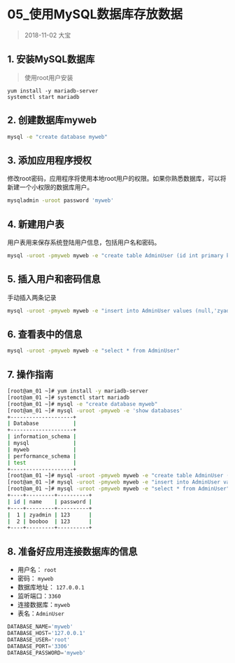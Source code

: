 # 05_使用MySQL数据库存放数据

> 2018-11-02 大宝



## 1. 安装MySQL数据库

> 使用root用户安装

```shell
yum install -y mariadb-server
systemctl start mariadb
```

## 2. 创建数据库myweb

```bash
mysql -e "create database myweb"
```

## 3. 添加应用程序授权

修改root密码，应用程序将使用本地root用户的权限。如果你熟悉数据库，可以将新建一个小权限的数据库用户。

```bash
mysqladmin -uroot password 'myweb'
```

## 4. 新建用户表

用户表用来保存系统登陆用户信息，包括用户名和密码。

```bash
mysql -uroot -pmyweb myweb -e "create table AdminUser (id int primary key auto_increment, name varchar(255) not null ,password varchar(255) not null)"
```

## 5. 插入用户和密码信息

手动插入两条记录

```bash
mysql -uroot -pmyweb myweb -e "insert into AdminUser values (null,'zyadmin','123'),(null,'booboo','123')"
```

## 6. 查看表中的信息

```bash
mysql -uroot -pmyweb myweb -e "select * from AdminUser"
```

## 7. 操作指南

```bash
[root@am_01 ~]# yum install -y mariadb-server
[root@am_01 ~]# systemctl start mariadb
[root@am_01 ~]# mysql -e "create database myweb"
[root@am_01 ~]# mysql -uroot -pmyweb -e 'show databases'
+--------------------+
| Database           |
+--------------------+
| information_schema |
| mysql              |
| myweb              |
| performance_schema |
| test               |
+--------------------+
[root@am_01 ~]# mysql -uroot -pmyweb myweb -e "create table AdminUser (id int primary key auto_increment, name varchar(255) not null ,password varchar(255) not null)"
[root@am_01 ~]# mysql -uroot -pmyweb myweb -e "insert into AdminUser values (null,'zyadmin','123'),(null,'booboo','123')"
[root@am_01 ~]# mysql -uroot -pmyweb myweb -e "select * from AdminUser"
+----+---------+----------+
| id | name    | password |
+----+---------+----------+
|  1 | zyadmin | 123      |
|  2 | booboo  | 123      |
+----+---------+----------+
```

## 8. 准备好应用连接数据库的信息

* 用户名： `root`
* 密码： `myweb`
* 数据库地址： `127.0.0.1`
* 监听端口：`3360`
* 连接数据库：`myweb`
* 表名：`AdminUser`

```python
DATABASE_NAME='myweb'
DATABASE_HOST='127.0.0.1'
DATABASE_USER='root'
DATABASE_PORT='3306'
DATABASE_PASSWORD='myweb'
```
